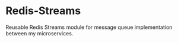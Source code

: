 # Redis-Streams
Reusable Redis Streams module for message queue implementation between my microservices.
